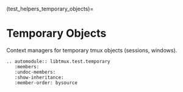 (test_helpers_temporary_objects)=

# Temporary Objects

Context managers for temporary tmux objects (sessions, windows).

```{eval-rst}
.. automodule:: libtmux.test.temporary
   :members:
   :undoc-members:
   :show-inheritance:
   :member-order: bysource
``` 
